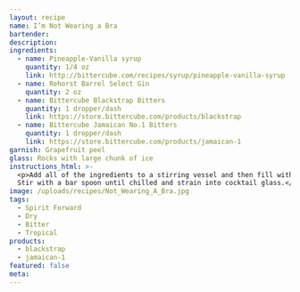 ```yaml
---
layout: recipe
name: I’m Not Wearing a Bra
bartender:
description:
ingredients:
  - name: Pineapple-Vanilla syrup
    quantity: 1/4 oz
    link: http://bittercube.com/recipes/syrup/pineapple-vanilla-syrup
  - name: Rehorst Barrel Select Gin
    quantity: 2 oz
  - name: Bittercube Blackstrap Bitters
    quantity: 1 dropper/dash
    link: https://store.bittercube.com/products/blackstrap
  - name: Bittercube Jamaican No.1 Bitters
    quantity: 1 dropper/dash
    link: https://store.bittercube.com/products/jamaican-1
garnish: Grapefruit peel
glass: Rocks with large chunk of ice
instructions_html: >-
  <p>Add all of the ingredients to a stirring vessel and then fill with ice.
  Stir with a bar spoon until chilled and strain into cocktail glass.</p>
image: /uploads/recipes/Not_Wearing_A_Bra.jpg
tags:
  - Spirit Forward
  - Dry
  - Bitter
  - Tropical
products:
  - blackstrap
  - jamaican-1
featured: false
meta:
---
```



